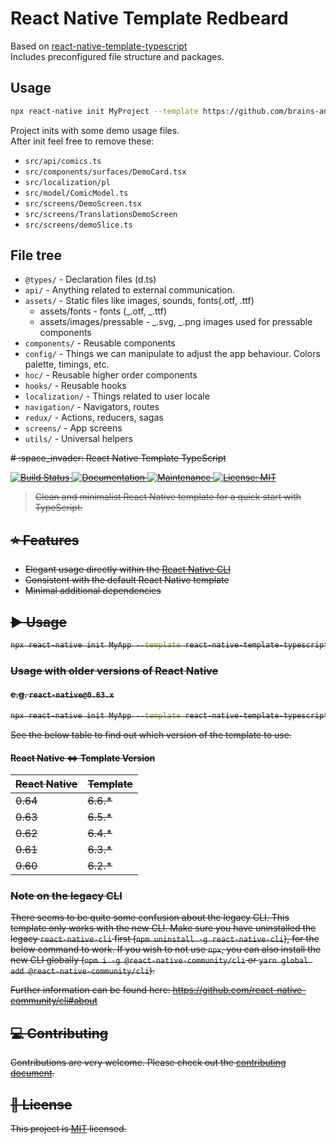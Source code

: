 # React Native Template Redbeard

Based on [react-native-template-typescript](https://github.com/react-native-community/react-native-template-typescript)  
Includes preconfigured file structure and packages.

## Usage

```sh
npx react-native init MyProject --template https://github.com/brains-and-beards/react-native-template-redbeard --title AppName --directory my-project
```

Project inits with some demo usage files.  
After init feel free to remove these:

- `src/api/comics.ts`
- `src/components/surfaces/DemoCard.tsx`
- `src/localization/pl`
- `src/model/ComicModel.ts`
- `src/screens/DemoScreen.tsx`
- `src/screens/TranslationsDemoScreen`
- `src/screens/demoSlice.ts`

## File tree

- `@types/` - Declaration files (d.ts)
- `api/` - Anything related to external communication.
- `assets/` - Static files like images, sounds, fonts(.otf, .ttf)
  - assets/fonts - fonts (_.otf, _.ttf)
  - assets/images/pressable - _.svg, _.png images used for pressable components
- `components/` - Reusable components
- `config/` - Things we can manipulate to adjust the app behaviour. Colors palette, timings, etc.
- `hoc/` - Reusable higher order components
- `hooks/` - Reusable hooks
- `localization/` - Things related to user locale
- `navigation/` - Navigators, routes
- `redux/` - Actions, reducers, sagas
- `screens/` - App screens
- `utils/` - Universal helpers

<s>
# :space_invader: React Native Template TypeScript

<p>
  <a href="https://travis-ci.org/react-native-community/react-native-template-typescript">
    <img alt="Build Status" src="https://img.shields.io/travis/react-native-community/react-native-template-typescript.svg" target="_blank" />
  </a>
  <a href="https://github.com/react-native-community/react-native-template-typescript#readme">
    <img alt="Documentation" src="https://img.shields.io/badge/documentation-yes-brightgreen.svg" target="_blank" />
  </a>
  <a href="https://github.com/react-native-community/react-native-template-typescript/graphs/commit-activity">
    <img alt="Maintenance" src="https://img.shields.io/badge/Maintained%3F-yes-green.svg" target="_blank" />
  </a>
  <a href="https://github.com/react-native-community/react-native-template-typescript/blob/master/LICENSE">
    <img alt="License: MIT" src="https://img.shields.io/badge/License-MIT-yellow.svg" target="_blank" />
  </a>
</p>

> Clean and minimalist React Native template for a quick start with TypeScript.

## :star: Features

- Elegant usage directly within the [React Native CLI](https://github.com/react-native-community/cli)
- Consistent with the default React Native template
- Minimal additional dependencies

## :arrow_forward: Usage

```sh
npx react-native init MyApp --template react-native-template-typescript
```

### Usage with older versions of React Native

#### e.g. `react-native@0.63.x`

```sh
npx react-native init MyApp --template react-native-template-typescript@6.5.*
```

See the below table to find out which version of the template to use.

#### React Native <=> Template Version

| React Native | Template |
| ------------ | -------- |
| 0.64         | 6.6.\*   |
| 0.63         | 6.5.\*   |
| 0.62         | 6.4.\*   |
| 0.61         | 6.3.\*   |
| 0.60         | 6.2.\*   |

### Note on the legacy CLI

There seems to be quite some confusion about the legacy CLI. This template only works with the new CLI. Make sure you have uninstalled the legacy `react-native-cli` first (`npm uninstall -g react-native-cli`), for the below command to work. If you wish to not use `npx`, you can also install the new CLI globally (`npm i -g @react-native-community/cli` or `yarn global add @react-native-community/cli`).

Further information can be found here: https://github.com/react-native-community/cli#about

## :computer: Contributing

Contributions are very welcome. Please check out the [contributing document](CONTRIBUTING.md).

## :bookmark: License

This project is [MIT](LICENSE) licensed.

</s>

